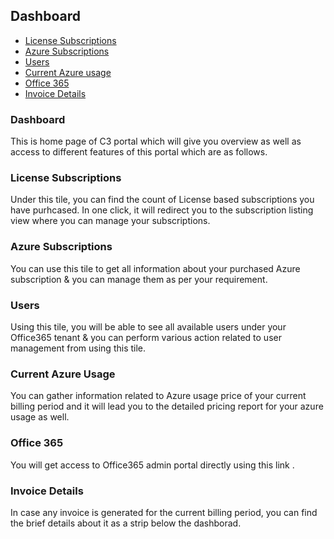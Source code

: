 
## Dashboard  
<!-- TOC -->

* [License Subscriptions](/doc/dashboard.md#license-subscriptions)  
* [Azure Subscriptions](/doc/dashboard.md#azure-subscriptions)  
* [Users](/doc/dashboard.md#users)  
* [Current Azure usage](/doc/dashboard.md#current-azure-usage)  
* [Office 365](/doc/dashboard.md#office365)  
* [Invoice Details](/doc/dashboard.md#invoice-details)  
    
<!-- TOC -->
### Dashboard  
This is home page of C3 portal which will give you overview as well as access to different features of this portal which are as follows.  

### License Subscriptions   
Under this tile, you can find the count of License based subscriptions you have purhcased. In one click, it will redirect you to the subscription listing view where you can manage your subscriptions.  

### Azure Subscriptions  
You can use this tile to get all information about your purchased Azure subscription & you can manage them as per your requirement. 

### Users  
Using this tile, you will be able to see all available users under your Office365 tenant & you can perform various action related to user management from using this tile. 

### Current Azure Usage  
You can gather information related to Azure usage price of your current billing period and it will lead you to the detailed pricing report for your azure usage as well.  

### Office 365  
You will get access to Office365 admin portal directly using this link .  

### Invoice Details  
In case any invoice is generated for the current billing period, you can find the brief details about it as a strip below the dashborad.  

